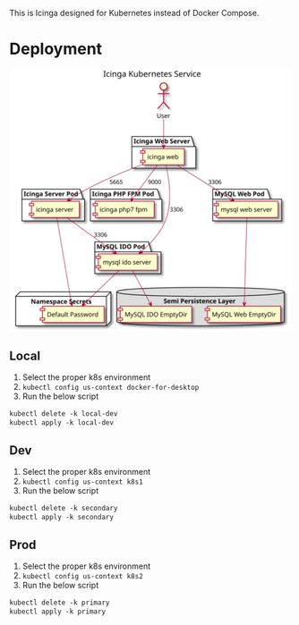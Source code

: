 This is Icinga designed for Kubernetes instead of Docker Compose.

# Deployment

![image](diagram.svg)

## Local

1. Select the proper k8s environment
1. `kubectl config us-context docker-for-desktop`
1. Run the below script

```
kubectl delete -k local-dev
kubectl apply -k local-dev
```

## Dev

1. Select the proper k8s environment
1. `kubectl config us-context k8s1`
1. Run the below script

```
kubectl delete -k secondary
kubectl apply -k secondary
```

## Prod

1. Select the proper k8s environment
1. `kubectl config us-context k8s2`
1. Run the below script

```
kubectl delete -k primary
kubectl apply -k primary
```
